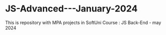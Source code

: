 # JS-Advanced---January-2024
This is repository with MPA projects in SoftUni Course : JS Back-End - may 2024

